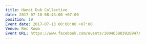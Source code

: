 ```yaml
---
title: Hanoi Dub Collective
date: 2017-07-10 08:43:00 +07:00
position: 19
Event date: 2017-07-13 00:00:00 +07:00
Venue: Rec Room
Event URL: https://www.facebook.com/events/100465883926947/
---
```



